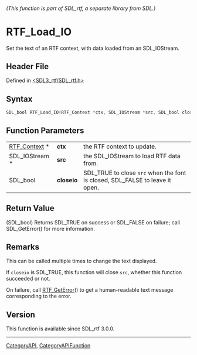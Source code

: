 ###### (This function is part of SDL_rtf, a separate library from SDL.)
# RTF_Load_IO

Set the text of an RTF context, with data loaded from an SDL_IOStream.

## Header File

Defined in [<SDL3_rtf/SDL_rtf.h>](https://github.com/libsdl-org/SDL_rtf/blob/main/include/SDL3_rtf/SDL_rtf.h)

## Syntax

```c
SDL_bool RTF_Load_IO(RTF_Context *ctx, SDL_IOStream *src, SDL_bool closeio);
```

## Function Parameters

|                              |             |                                                                              |
| ---------------------------- | ----------- | ---------------------------------------------------------------------------- |
| [RTF_Context](RTF_Context) * | **ctx**     | the RTF context to update.                                                   |
| SDL_IOStream *               | **src**     | the SDL_IOStream to load RTF data from.                                      |
| SDL_bool                     | **closeio** | SDL_TRUE to close `src` when the font is closed, SDL_FALSE to leave it open. |

## Return Value

(SDL_bool) Returns SDL_TRUE on success or SDL_FALSE on failure; call
SDL_GetError() for more information.

## Remarks

This can be called multiple times to change the text displayed.

If `closeio` is SDL_TRUE, this function will close `src`, whether this
function succeeded or not.

On failure, call [RTF_GetError](RTF_GetError)() to get a human-readable
text message corresponding to the error.

## Version

This function is available since SDL_rtf 3.0.0.

----
[CategoryAPI](CategoryAPI), [CategoryAPIFunction](CategoryAPIFunction)

